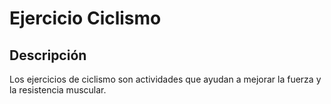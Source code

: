 # Ejercicio Ciclismo

## Descripción
Los ejercicios de ciclismo son actividades que ayudan a mejorar la fuerza y la resistencia muscular.